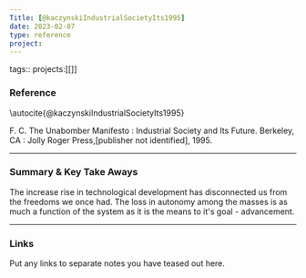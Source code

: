 ```yaml
---
Title: [@kaczynskiIndustrialSocietyIts1995]
date: 2023-02-07
type: reference
project:
---
```


tags::
projects:[[]]

### Reference 

\autocite{@kaczynskiIndustrialSocietyIts1995}


F. C. The Unabomber Manifesto : Industrial Society and Its Future. Berkeley, CA : Jolly Roger Press,[publisher not identified], 1995.

---

### Summary & Key Take Aways

The increase rise in technological development has disconnected us from the freedoms we once had. The loss in autonomy among the masses is as much a function of the system as it is the means to it's goal - advancement. 


--- 

### Links
Put any links to separate notes you have teased out here.
